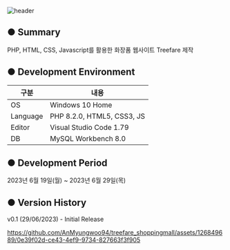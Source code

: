 ![header](https://capsule-render.vercel.app/api?type=waving&color=gradient&height=200&section=header&text=%F0%9F%9B%8B%EF%B8%8FTreefare&fontSize=55)

● Summary
---------------------------
PHP, HTML, CSS, Javascript를 활용한 화장품 웹사이트 Treefare 제작

● Development Environment
-------------
|구분|내용|
|---|------------------|
|OS|Windows 10 Home|
|Language|PHP 8.2.0, HTML5, CSS3, JS|
|Editor|Visual Studio Code 1.79||
|DB|MySQL Workbench 8.0|

● Development Period
----------------
2023년 6월 19일(월) ~ 2023년 6월 29일(목)


● Version History
-------------

v0.1 (29/06/2023) - Initial Release


https://github.com/AnMyungwoo94/treefare_shoppingmall/assets/126849689/0e39f02d-ce43-4ef9-9734-827663f3f905


